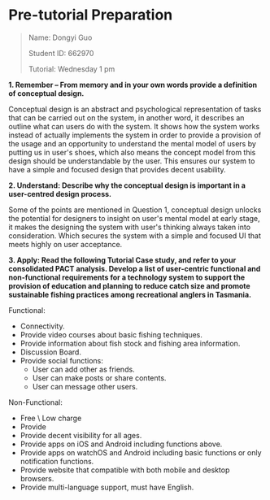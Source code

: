 # Pre-tutorial Preparation

> Name: Dongyi Guo
>
> Student ID: 662970
>
> Tutorial: Wednesday 1 pm

**1. Remember – From memory and in your own words provide a definition of conceptual design.**

Conceptual design is an abstract and psychological representation of tasks that can be carried out on the system, in another word, it describes an outline what can users do with the system. It shows how the system works instead of actually implements the system in order to provide a provision of the usage and an opportunity to understand the mental model of users by putting us in user's shoes, which also means the concept model from this design should be understandable by the user. This ensures our system to have a simple and focused design that provides decent usability. 

**2. Understand: Describe why the conceptual design is important in a user-centred design process.**

Some of the points are mentioned in Question 1, conceptual design unlocks the potential for designers to insight on user's mental model at early stage, it makes the designing the system with user's thinking always taken into consideration. Which secures the system with a simple and focused UI that meets highly on user acceptance. 

**3. Apply: Read the following Tutorial Case study, and refer to your consolidated PACT analysis.  Develop a list of user-centric functional and non-functional requirements for a technology system to support the provision of education and planning to reduce catch size and promote sustainable fishing practices among recreational anglers in Tasmania.**

Functional:

* Connectivity.
* Provide video courses about basic fishing techniques.
* Provide information about fish stock and fishing area information.
* Discussion Board.
* Provide social functions:
    * User can add other as friends.
    * User can make posts or share contents.
    * User can message other users.

Non-Functional:

* Free \ Low charge
* Provide 
* Provide decent visibility for all ages.
* Provide apps on iOS and Android including functions above.
* Provide apps on watchOS and Android including basic functions or only notification functions.
* Provide website that compatible with both mobile and desktop browsers.
* Provide multi-language support, must have English.
